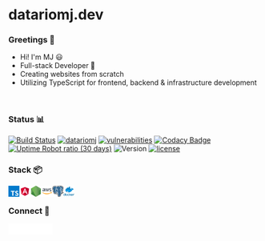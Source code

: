 # datariomj.dev

### Greetings 👋

- Hi! I'm MJ 😃
- Full-stack Developer 💼
- Creating websites from scratch
- Utilizing TypeScript for frontend, backend & infrastructure development
<br />

### Status 📊

[![Build Status](https://dev.azure.com/mrcjsph/datariomj/_apis/build/status%2Fdatariomj?branchName=main)][azure]
[![datariomj](https://img.shields.io/endpoint?url=https://dashboard.cypress.io/badge/simple/3zwyy9/main&style=flat&logo=cypress)][cypress]
[![vulnerabilities](https://snyk.io/test/github/datariomj/datariomj/badge.svg)][snyk]
[![Codacy Badge](https://app.codacy.com/project/badge/Grade/7436259e99ee41a7b58f146322089397)][codacy]
[![Uptime Robot ratio (30 days)](https://img.shields.io/uptimerobot/ratio/m796216246-33192eac05ffcc04bd1cd411)][uptime_robot]
![Version](https://img.shields.io/github/package-json/v/datariomj/datariomj)
[![license](https://img.shields.io/github/license/datariomj/datariomj)][license]
<br />

### Stack 📦

[<img align="left" alt="Typescript" width="22px" src="https://raw.githubusercontent.com/github/explore/80688e429a7d4ef2fca1e82350fe8e3517d3494d/topics/typescript/typescript.png" />][typescript]
[<img align="left" alt="Angular" width="22px" src="https://raw.githubusercontent.com/github/explore/80688e429a7d4ef2fca1e82350fe8e3517d3494d/topics/angular/angular.png" />][angular]
[<img align="left" alt="NodeJS" width="22px" src="https://raw.githubusercontent.com/github/explore/80688e429a7d4ef2fca1e82350fe8e3517d3494d/topics/nodejs/nodejs.png" />][nodejs]
[<img align="left" alt="AWS" width="22px" src="https://raw.githubusercontent.com/github/explore/80688e429a7d4ef2fca1e82350fe8e3517d3494d/topics/aws/aws.png" />][aws]
[<img align="left" alt="PostgreSQL" width="22px" src="https://raw.githubusercontent.com/github/explore/80688e429a7d4ef2fca1e82350fe8e3517d3494d/topics/postgresql/postgresql.png" />][postgres]
[<img align="left" alt="Docker" width="22px" src="https://raw.githubusercontent.com/github/explore/80688e429a7d4ef2fca1e82350fe8e3517d3494d/topics/docker/docker.png" />][docker]
<br />

### Connect 🔗

[<img align="left" alt="datariomj.dev" width="22px" src="https://raw.githubusercontent.com/datariomj/datariomj/main/src/assets/svg/datariomj-white.svg" />][website]
[<img align="left" alt="datariomj | LinkedIn" width="22px" src="https://raw.githubusercontent.com/datariomj/datariomj/main/src/assets/svg/linkedin-white.svg" />][linkedin]
[<img align="left" alt="datariomj | Instagram" width="22px" src="https://raw.githubusercontent.com/datariomj/datariomj/main/src/assets/svg/instagram-white.svg" />][instagram]
[<img align="left" alt="datariomj | SoundCloud" width="22px" src="https://raw.githubusercontent.com/datariomj/datariomj/main/src/assets/svg/soundcloud-white.svg" />][soundcloud]
<br />

[typescript]: https://www.typescriptlang.org
[angular]: https://angular.io
[nodejs]: https://nodejs.org
[postgres]: https://www.postgresql.org
[aws]: https://aws.amazon.com
[docker]: https://www.docker.com
[azure]: https://dev.azure.com/mrcjsph/datariomj/_apis/build/status%2Fdatariomj?branchName=main
[cypress]: https://dashboard.cypress.io/projects/3zwyy9/runs
[snyk]: https://snyk.io/test/github/datariomj/datariomj
[codacy]: https://app.codacy.com/gh/datariomj/datariomj/dashboard
[uptime_robot]: https://stats.uptimerobot.com/AGzj9HrMEo
[license]: https://github.com/datariomj/datariomj/blob/main/LICENSE.md
[website]: https://datariomj.dev
[linkedin]: https://linkedin.com/in/datariomj
[instagram]: https://instagram.com/datariomj
[soundcloud]: https://soundcloud.com/datariomj

